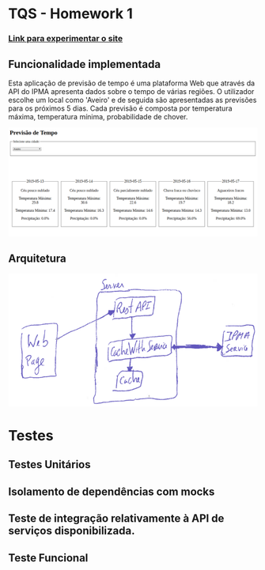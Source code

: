 # TQS - Homework 1

### [Link para experimentar o site](https://github.com/joaosilva9/tqshw1)

## Funcionalidade implementada

Esta aplicação de previsão de tempo é uma plataforma Web que através da API do IPMA apresenta dados sobre o tempo de várias regiões. O utilizador escolhe um local como 'Aveiro' e de seguida são apresentadas as previsões para os próximos 5 dias. Cada previsão é composta por temperatura máxima, temperatura mínima, probabilidade de chover.

![alt text](https://github.com/joaosilva9/tqshw1/blob/master/webTQShw1.png)

## Arquitetura
![alt text](https://github.com/joaosilva9/tqshw1/blob/master/architecture_tqshw1.png)

# Testes
## Testes Unitários
## Isolamento de dependências com mocks
## Teste de integração relativamente à API de serviços disponibilizada.
## Teste Funcional

